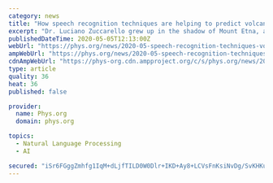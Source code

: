 ```yaml
---
category: news
title: "How speech recognition techniques are helping to predict volcanoes' behaviour"
excerpt: "Dr. Luciano Zuccarello grew up in the shadow of Mount Etna, an active volcano on the Italian island of Sicily. Farms and orchards ring the lower slopes of the volcano, where the fertile soil is ideal for agriculture."
publishedDateTime: 2020-05-05T12:13:00Z
webUrl: "https://phys.org/news/2020-05-speech-recognition-techniques-volcanoes-behaviour.html"
ampWebUrl: "https://phys.org/news/2020-05-speech-recognition-techniques-volcanoes-behaviour.amp"
cdnAmpWebUrl: "https://phys-org.cdn.ampproject.org/c/s/phys.org/news/2020-05-speech-recognition-techniques-volcanoes-behaviour.amp"
type: article
quality: 36
heat: 36
published: false

provider:
  name: Phys.org
  domain: phys.org

topics:
  - Natural Language Processing
  - AI

secured: "iSr6FGggZmhfg1IqM+dLjfTILD0W0Dlr+IKD+Ay8+LCVsFnKsiNvDg/SvKHKucoe37p7jr2d4BUqs6wpt+A0kRPX5NHgY6TfJGgxfgdj6oyaehDUxXeAh70AEX72VTuVqJtY1VOa9ZpE0xvZS65t3W/XT0B9r6owVrMscyz9c/5ASy7AlVa5ff35+2cc0Vy895/wNLNCasFotzv/vxsRFs0lsnUw83Eo52CGUpdfpS+QNl2wEUjyFh9XqwZJ7Z95fFyWNGxeTAiR71ubjmitEJkSJ01VN0+yUMR9IChuEsQY01fi21dLRVRY73sptA76kHOJa90Cbqn8oyDfagEnXTKqseVclzKYaIqNZN1KXqVuCYvJMt+G0M9/QPRroWpt1QPHRd4rIJvYTuAQfmt1MzzfP6IdvHsPaUNSJcM7UukM/M3E944hkjlZnw5K9FPXTd/LSTITq0OcDKha5L2hQWWVPjXmZ0jrH7lXzptp+YQ=;O0PX9vBnDgcUXSbiN7tq/Q=="
---
```


